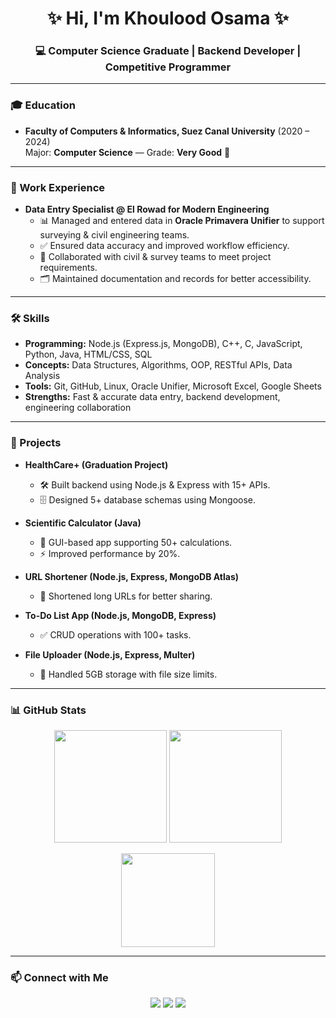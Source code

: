 <h1 align="center">✨ Hi, I'm Khoulood Osama ✨</h1>
<h3 align="center">💻 Computer Science Graduate | Backend Developer | Competitive Programmer</h3>

---

### 🎓 Education
- **Faculty of Computers & Informatics, Suez Canal University** (2020 – 2024)  
  Major: **Computer Science** — Grade: **Very Good** 🏅  

---

### 💼 Work Experience
- **Data Entry Specialist @ El Rowad for Modern Engineering**  
  - 📊 Managed and entered data in **Oracle Primavera Unifier** to support surveying & civil engineering teams.  
  - ✅ Ensured data accuracy and improved workflow efficiency.  
  - 🤝 Collaborated with civil & survey teams to meet project requirements.  
  - 🗂️ Maintained documentation and records for better accessibility.  

---

### 🛠️ Skills
- **Programming:** Node.js (Express.js, MongoDB), C++, C, JavaScript, Python, Java, HTML/CSS, SQL  
- **Concepts:** Data Structures, Algorithms, OOP, RESTful APIs, Data Analysis  
- **Tools:** Git, GitHub, Linux, Oracle Unifier, Microsoft Excel, Google Sheets  
- **Strengths:** Fast & accurate data entry, backend development, engineering collaboration  

---

### 🚀 Projects
- **HealthCare+ (Graduation Project)**    
  - 🛠️ Built backend using Node.js & Express with 15+ APIs.  
  - 🗄️ Designed 5+ database schemas using Mongoose.  

- **Scientific Calculator (Java)**  
  - 🔢 GUI-based app supporting 50+ calculations.  
  - ⚡ Improved performance by 20%.  

- **URL Shortener (Node.js, Express, MongoDB Atlas)**  
  - 🔗 Shortened long URLs for better sharing.  

- **To-Do List App (Node.js, MongoDB, Express)**  
  - ✅ CRUD operations with 100+ tasks.  

- **File Uploader (Node.js, Express, Multer)**  
  - 📂 Handled 5GB storage with file size limits.  


---

### 📊 GitHub Stats
<p align="center">
  <img src="https://github-readme-stats.vercel.app/api?username=KhouloodOsama&show_icons=true&theme=radical" height="180"/>
  <img src="https://github-readme-streak-stats.herokuapp.com/?user=KhouloodOsama&theme=radical" height="180"/>
</p>

<p align="center">
  <img src="https://github-readme-stats.vercel.app/api/top-langs?username=KhouloodOsama&show_icons=true&locale=en&layout=compact&theme=radical" height="150"/>
</p>

---

### 📫 Connect with Me  
<p align="center">
  <a href="mailto:khoulodosama265@gmail.com"><img src="https://img.shields.io/badge/Email-D14836?style=for-the-badge&logo=gmail&logoColor=white"/></a>
  <a href="http://linkedin.com/in/kholoudOsama"><img src="https://img.shields.io/badge/LinkedIn-0077B5?style=for-the-badge&logo=linkedin&logoColor=white"/></a>
  <a href="https://github.com/KhouloodOsama"><img src="https://img.shields.io/badge/GitHub-000?style=for-the-badge&logo=github&logoColor=white"/></a>
</p>
